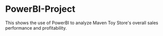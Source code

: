 # PowerBI-Project
This shows the use of PowerBI to analyze Maven Toy Store's overall sales performance and profitability.
